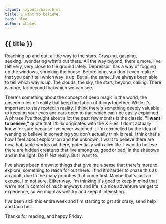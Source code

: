 ```yaml
---
layout: layouts/base.html
title: I want to believe.
tags: blog
author: whaies
---
```


## {{ title }}

Reaching up and out, all the way to the stars. Grasping, gasping, seeking...wondering what's out there. All the way beyond, there's more. I've felt very, very close to the ground lately. Depression has a way of fogging up the windows, shrinking the house. Before long, you don't even realize that you can't tell which way is up. But all the same...I've always been able to tell which way is up. The clouds, the sky, the stars, beyond, calling. There is more, far beyond that which we can see.

There's something about the concept of deep magic in the world, the unseen rules of reality that keep the fabric of things together. While it's important to stay rooted in reality, I think there's something deeply valuable to keeping your eyes and ears open to that which can't be easily explained. A phrase I've thought about a lot the past few months is the classic, **"I want to believe,"** quote that I _think_ originates with the X Files. I don't actually know for sure because I've never watched it. I'm compelled by the idea of wanting to believe in something you don't actually think is real. I think that's how I feel about exploration and the unknown. I want to believe there are new, habitable worlds out there, potentially with alien life. I want to believe there are hidden creatures that live among us, good or bad, in the shadows and in the light. Do I? Not really. But I want to.

I've always been drawn to things that give me a sense that there's more to explore, something to reach for out there. I find it's harder to chase this as an adult, due to the many priorities that come first. Maybe that's just an excuse, I'm not sure. Either way, I'm thinking it's good to keep in mind that we're not in control of much anyways and life is a nice adventure we get to experience, so we might as well try and keep it interesting.

I've been sick this entire week and I'm starting to get stir crazy, send help and taco bell.

Thanks for reading, and happy Friday.
